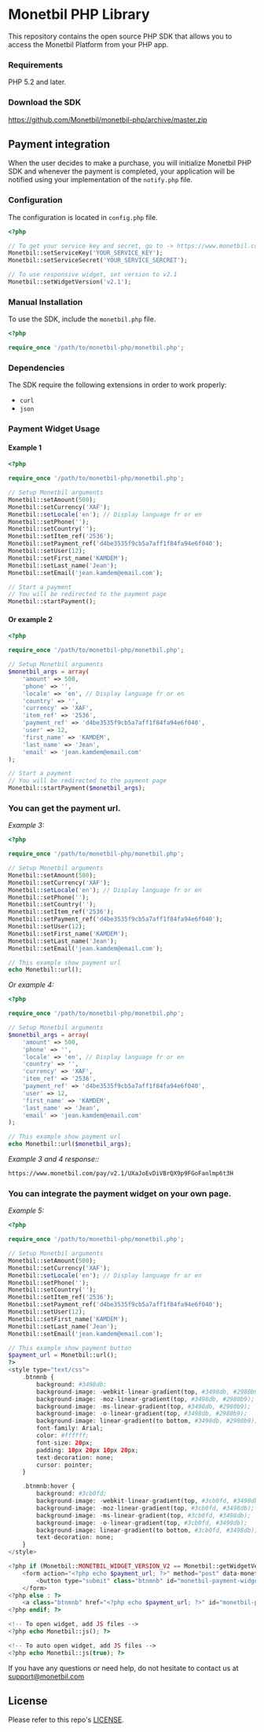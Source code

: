 # Monetbil PHP Library

This repository contains the open source PHP SDK that allows you to access the Monetbil Platform from your PHP app.

### Requirements

PHP 5.2 and later.

### Download the SDK

https://github.com/Monetbil/monetbil-php/archive/master.zip

## Payment integration

When the user decides to make a purchase, you will initialize Monetbil PHP SDK and whenever the payment is completed, your application will be notified using your implementation of the `notify.php` file.

### Configuration

The configuration is located in `config.php` file.

```php
<?php

// To get your service key and secret, go to -> https://www.monetbil.com/services
Monetbil::setServiceKey('YOUR_SERVICE_KEY');
Monetbil::setServiceSecret('YOUR_SERVICE_SERCRET');

// To use responsive widget, set version to v2.1
Monetbil::setWidgetVersion('v2.1');

```

### Manual Installation

To use the SDK, include the `monetbil.php` file.

```php
<?php

require_once '/path/to/monetbil-php/monetbil.php';

```

### Dependencies

The SDK require the following extensions in order to work properly:

* `curl`
* `json`

### Payment Widget Usage

#### Example 1

```php
<?php

require_once '/path/to/monetbil-php/monetbil.php';

// Setup Monetbil arguments
Monetbil::setAmount(500);
Monetbil::setCurrency('XAF');
Monetbil::setLocale('en'); // Display language fr or en
Monetbil::setPhone('');
Monetbil::setCountry('');
Monetbil::setItem_ref('2536');
Monetbil::setPayment_ref('d4be3535f9cb5a7aff1f84fa94e6f040');
Monetbil::setUser(12);
Monetbil::setFirst_name('KAMDEM');
Monetbil::setLast_name('Jean');
Monetbil::setEmail('jean.kamdem@email.com');

// Start a payment
// You will be redirected to the payment page
Monetbil::startPayment();

```

#### Or example 2

```php
<?php

require_once '/path/to/monetbil-php/monetbil.php';

// Setup Monetbil arguments
$monetbil_args = array(
    'amount' => 500,
    'phone' => '',
    'locale' => 'en', // Display language fr or en
    'country' => '',
    'currency' => 'XAF',
    'item_ref' => '2536',
    'payment_ref' => 'd4be3535f9cb5a7aff1f84fa94e6f040',
    'user' => 12,
    'first_name' => 'KAMDEM',
    'last_name' => 'Jean',
    'email' => 'jean.kamdem@email.com'
);

// Start a payment
// You will be redirected to the payment page
Monetbil::startPayment($monetbil_args);

```

### You can get the payment url.

*Example 3:*

```php
<?php

require_once '/path/to/monetbil-php/monetbil.php';

// Setup Monetbil arguments
Monetbil::setAmount(500);
Monetbil::setCurrency('XAF');
Monetbil::setLocale('en'); // Display language fr or en
Monetbil::setPhone('');
Monetbil::setCountry('');
Monetbil::setItem_ref('2536');
Monetbil::setPayment_ref('d4be3535f9cb5a7aff1f84fa94e6f040');
Monetbil::setUser(12);
Monetbil::setFirst_name('KAMDEM');
Monetbil::setLast_name('Jean');
Monetbil::setEmail('jean.kamdem@email.com');

// This example show payment url
echo Monetbil::url();

```

*Or example 4:*

```php
<?php

require_once '/path/to/monetbil-php/monetbil.php';

// Setup Monetbil arguments
$monetbil_args = array(
    'amount' => 500,
    'phone' => '',
    'locale' => 'en', // Display language fr or en
    'country' => '',
    'currency' => 'XAF',
    'item_ref' => '2536',
    'payment_ref' => 'd4be3535f9cb5a7aff1f84fa94e6f040',
    'user' => 12,
    'first_name' => 'KAMDEM',
    'last_name' => 'Jean',
    'email' => 'jean.kamdem@email.com'
);

// This example show payment url
echo Monetbil::url($monetbil_args);

```

*Example 3 and 4 response::*

```html
https://www.monetbil.com/pay/v2.1/UXaJoEvDiVBrQX9p9FGoFanlmp6t3H

```

### You can integrate the payment widget on your own page.

*Example 5:*

```php
<?php

require_once '/path/to/monetbil-php/monetbil.php';

// Setup Monetbil arguments
Monetbil::setAmount(500);
Monetbil::setCurrency('XAF');
Monetbil::setLocale('en'); // Display language fr or en
Monetbil::setPhone('');
Monetbil::setCountry('');
Monetbil::setItem_ref('2536');
Monetbil::setPayment_ref('d4be3535f9cb5a7aff1f84fa94e6f040');
Monetbil::setUser(12);
Monetbil::setFirst_name('KAMDEM');
Monetbil::setLast_name('Jean');
Monetbil::setEmail('jean.kamdem@email.com');

// This example show payment button
$payment_url = Monetbil::url();
?>
<style type="text/css">
    .btnmnb {
        background: #3498db;
        background-image: -webkit-linear-gradient(top, #3498db, #2980b9);
        background-image: -moz-linear-gradient(top, #3498db, #2980b9);
        background-image: -ms-linear-gradient(top, #3498db, #2980b9);
        background-image: -o-linear-gradient(top, #3498db, #2980b9);
        background-image: linear-gradient(to bottom, #3498db, #2980b9);
        font-family: Arial;
        color: #ffffff;
        font-size: 20px;
        padding: 10px 20px 10px 20px;
        text-decoration: none;
        cursor: pointer;
    }

    .btnmnb:hover {
        background: #3cb0fd;
        background-image: -webkit-linear-gradient(top, #3cb0fd, #3498db);
        background-image: -moz-linear-gradient(top, #3cb0fd, #3498db);
        background-image: -ms-linear-gradient(top, #3cb0fd, #3498db);
        background-image: -o-linear-gradient(top, #3cb0fd, #3498db);
        background-image: linear-gradient(to bottom, #3cb0fd, #3498db);
        text-decoration: none;
    }
</style>

<?php if (Monetbil::MONETBIL_WIDGET_VERSION_V2 == Monetbil::getWidgetVersion()): ?>
    <form action="<?php echo $payment_url; ?>" method="post" data-monetbil="form">
        <button type="submit" class="btnmnb" id="monetbil-payment-widget">Pay By Mobile Money</button>
    </form>
<?php else : ?>
    <a class="btnmnb" href="<?php echo $payment_url; ?>" id="monetbil-payment-widget">Pay By Mobile Money</a>
<?php endif; ?>

<!-- To open widget, add JS files -->
<?php echo Monetbil::js(); ?>

<!-- To auto open widget, add JS files -->
<?php echo Monetbil::js(true); ?>

```

If you have any questions or need help, do not hesitate to contact us at [support@monetbil.com](https://www.monetbil.com/contact/support/?referral=github)

## License

Please refer to this repo's [LICENSE](LICENSE).
